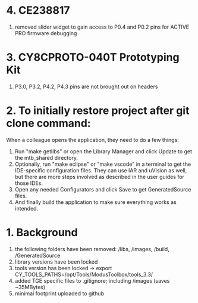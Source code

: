 
# 4. CE238817
1. removed slider widget to gain access to P0.4 and P0.2 pins for ACTIVE PRO firmware debugging

# 3. CY8CPROTO-040T Prototyping Kit
1. P3.0, P3.2, P4.2, P4.3 pins are not brought out on headers

# 2. To initially restore project after git clone command:
When a colleague opens the application, they need to do a few things:  
1.	Run "make getlibs" or open the Library Manager and click Update to get the mtb_shared directory. 
2.	Optionally, run "make eclipse" or "make vscode" in a terminal to get the IDE-specific configuration files. They can use IAR and uVision as well, but there are more steps involved as described in the user guides for those IDEs.
3.	Open any needed Configurators and click Save to get GeneratedSource files. 
4.	And finally build the application to make sure everything works as intended.

# 1. Background
1. the following folders have been removed: /libs, /images, /build, /GeneratedSource
2. library versions have been locked
3. tools version has been locked -> export CY_TOOLS_PATHS=/opt/Tools/ModusToolbox/tools_3.3/
4. added TGE specific files to .gitignore; including /images (saves ~35MBytes)
5. minimal footprint uploaded to github



